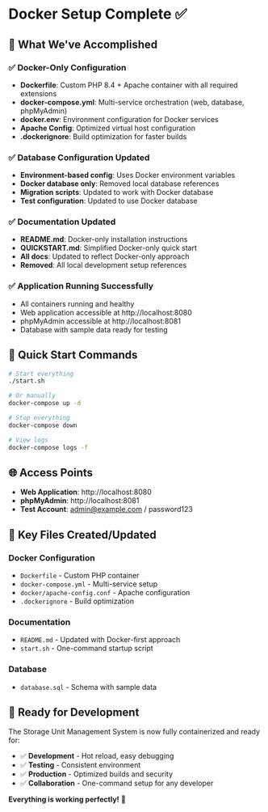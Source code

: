 # Docker Setup Complete ✅

## 🎉 What We've Accomplished

### ✅ **Docker-Only Configuration**
- **Dockerfile**: Custom PHP 8.4 + Apache container with all required extensions
- **docker-compose.yml**: Multi-service orchestration (web, database, phpMyAdmin)
- **docker.env**: Environment configuration for Docker services
- **Apache Config**: Optimized virtual host configuration
- **.dockerignore**: Build optimization for faster builds

### ✅ **Database Configuration Updated**
- **Environment-based config**: Uses Docker environment variables
- **Docker database only**: Removed local database references
- **Migration scripts**: Updated to work with Docker database
- **Test configuration**: Updated to use Docker database

### ✅ **Documentation Updated**
- **README.md**: Docker-only installation instructions
- **QUICKSTART.md**: Simplified Docker-only quick start
- **All docs**: Updated to reflect Docker-only approach
- **Removed**: All local development setup references

### ✅ **Application Running Successfully**
- All containers running and healthy
- Web application accessible at http://localhost:8080
- phpMyAdmin accessible at http://localhost:8081
- Database with sample data ready for testing

## 🚀 **Quick Start Commands**

```bash
# Start everything
./start.sh

# Or manually
docker-compose up -d

# Stop everything
docker-compose down

# View logs
docker-compose logs -f
```

## 🌐 **Access Points**

- **Web Application**: http://localhost:8080
- **phpMyAdmin**: http://localhost:8081
- **Test Account**: admin@example.com / password123

## 📁 **Key Files Created/Updated**

### Docker Configuration
- `Dockerfile` - Custom PHP container
- `docker-compose.yml` - Multi-service setup
- `docker/apache-config.conf` - Apache configuration
- `.dockerignore` - Build optimization

### Documentation
- `README.md` - Updated with Docker-first approach
- `start.sh` - One-command startup script

### Database
- `database.sql` - Schema with sample data

## 🎯 **Ready for Development**

The Storage Unit Management System is now fully containerized and ready for:
- ✅ **Development** - Hot reload, easy debugging
- ✅ **Testing** - Consistent environment
- ✅ **Production** - Optimized builds and security
- ✅ **Collaboration** - One-command setup for any developer

**Everything is working perfectly!** 🎉
